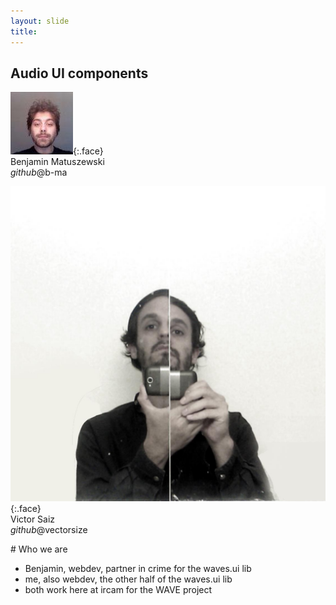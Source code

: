 ```yaml
---
layout: slide
title: 
---
```


## Audio UI components

![](/assets/img/benjamin.jpg){:.face}  
<span class="small">Benjamin Matuszewski</span>  
<em>github</em><span class="small">@b-ma</span>

![](/assets/img/victor.jpg){:.face}  
<span class="small">Victor Saiz</span>  
<em>github</em><span class="small">@vectorsize</span>

<aside class="notes" markdown="1">
# Who we are

* Benjamin, webdev, partner in crime for the waves.ui lib
* me, also webdev, the other half of the waves.ui lib
* both work here at ircam for the WAVE project

</aside>